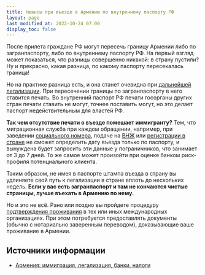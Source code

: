 ```yaml
---
title: Нюансы при въезде в Армению по внутреннему паспорту РФ
layout: page
last_modified_at: 2022-10-24 07:00
display_toc: false
---
```


После прилета граждане РФ могут пересечь границу Армении либо по загранпаспорту, либо по внутреннему паспорту РФ.
На первый взгляд может показаться, что разницы совершенно никакой: в страну пустили? Ну и прекрасно, какая разница,
по какому паспорту пересекалась граница!

Но на практике разница есть, и она станет очевидна при [дальнейшей легализации](../migration.md#p2). При пересечении
границы по загранпаспорту в него ставится печать. Во внутренний паспорт РФ печати госорганы других стран печати ставить
не могут, точнее поставить могут, но это делает паспорт недействительным для властей РФ.

**Так чем отсутствие печати о въезде помешает иммигранту?** Тем, что миграционная служба при каждом обращении, например,
при заведении [социального номера](../documents/social-number.md), подаче на [ВНЖ](../documents/residence.md) или
[регистрации в стране](../documents/registration.md) не сможет определить дату въезда только по паспорту, и вынуждена
будет запросить эти данные у пограничников, что занимает от 3 до 7 дней. То же самое может произойти при оценке
банком риск-профиля потенциального клиента.

Таким образом, не имея в паспорте штампа въезда в страну вы удлиняете свой путь к легализации в стране вплоть до
нескольких недель. **Если у вас есть загранпаспорт и там не кончаются чистые страницы, лучше въехать в Армению по нему.**

Но и это не всё. Рано или поздно вы пройдете процедуру [подтверждения проживания](../documents/proof-of-residence.md)
в тех или иных международных организациях. При этом потребуется предоставлять документы (обычно с нотариально
заверенным переводом), доказывающие ваше проживание в Армении.

## Источники информации

- [Армения: иммиграция, легализация, банки, налоги](https://t.me/am_banking_and_residency)
